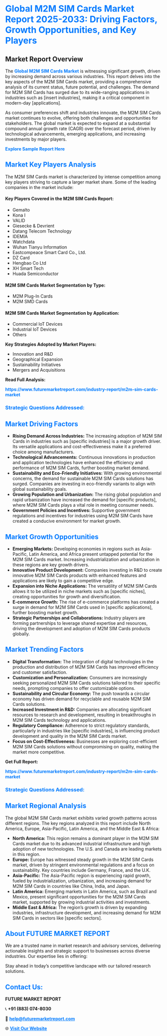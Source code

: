 <h1 style="color: #007BFF;">Global M2M SIM Cards Market Report 2025-2033: Driving Factors, Growth Opportunities, and Key Players</h1>

<section id="overview">
<h2>Market Report Overview</h2>
<p>The <a href="https://www.futuremarketreport.com/industry-report/m2m-sim-cards-market" style="color: #007BFF; text-decoration: none;"><strong>Global M2M SIM Cards Market</strong></a> is witnessing significant growth, driven by increasing demand across various industries. This report delves into the key aspects of the M2M SIM Cards market, providing a comprehensive analysis of its current status, future potential, and challenges. The demand for M2M SIM Cards has surged due to its wide-ranging applications in industries such as [insert industries], making it a critical component in modern-day [applications].</p>
<p>As consumer preferences shift and industries innovate, the M2M SIM Cards market continues to evolve, offering both challenges and opportunities for stakeholders. The global market is expected to expand at a substantial compound annual growth rate (CAGR) over the forecast period, driven by technological advancements, emerging applications, and increasing investments by major players.</p>
</section>

<section id="overview">
<p><a href="https://www.futuremarketreport.com/request-sample/reportId=116026" style="color: #007BFF; text-decoration: none;"><strong>Explore Sample Report Here</strong></a></p>
</section>

<section id="key-players">
<h2 style="color: #007BFF;">Market Key Players Analysis</h2>
<p>The M2M SIM Cards market is characterized by intense competition among key players striving to capture a larger market share. Some of the leading companies in the market include:</p>
<h4>Key Players Covered in the M2M SIM Cards Report:</h4>
<ul><li>Gemalto</li><li>Kona I</li><li>VALID</li><li>Giesecke &amp; Devrient</li><li>Datang Telecom Technology</li><li>IDEMIA</li><li>Watchdata</li><li>Wuhan Tianyu Information</li><li>Eastcompeace Smart Card Co., Ltd.</li><li>DZ Card</li><li>Hengbao Co Ltd</li><li>XH Smart Tech</li><li>Huada Semiconductor</li></ul>
<h4>M2M SIM Cards Market Segmentation by Type:</h4>
<ul><li>M2M Plug-In Cards</li><li>M2M SMD Cards</li></ul>

<h4>M2M SIM Cards Market Segmentation by Application:</h4>
<ul><li>Commercial IoT Devices</li><li>Industrial IoT Devices</li><li>Others</li></ul>
<p><strong>Key Strategies Adopted by Market Players:</strong></p>
<ul>
<li>Innovation and R&D</li>
<li>Geographical Expansion</li>
<li>Sustainability Initiatives</li>
<li>Mergers and Acquisitions</li>
</ul>
</section>

<section>
<p><strong>Read Full Analysis: </strong></p><a href="https://www.futuremarketreport.com/industry-report/m2m-sim-cards-market" style="color: #007BFF; text-decoration: none;"><strong>https://www.futuremarketreport.com/industry-report/m2m-sim-cards-market</strong></a>
<h3 style="color: #007BFF;">Strategic Questions Addressed:</h3>
</section>

<section id="driving-factors">
<h2 style="color: #007BFF;">Market Driving Factors</h2>
<ul>
<li><strong>Rising Demand Across Industries:</strong> The increasing adoption of M2M SIM Cards in industries such as [specific industries] is a major growth driver. Its versatile applications and cost-effectiveness make it a preferred choice among manufacturers.</li>
<li><strong>Technological Advancements:</strong> Continuous innovations in production and application technologies have enhanced the efficiency and performance of M2M SIM Cards, further boosting market demand.</li>
<li><strong>Sustainability and Eco-Friendly Initiatives:</strong> With growing environmental concerns, the demand for sustainable M2M SIM Cards solutions has surged. Companies are investing in eco-friendly variants to align with global sustainability goals.</li>
<li><strong>Growing Population and Urbanization:</strong> The rising global population and rapid urbanization have increased the demand for [specific products], where M2M SIM Cards plays a vital role in meeting consumer needs.</li>
<li><strong>Government Policies and Incentives:</strong> Supportive government regulations and incentives for industries using M2M SIM Cards have created a conducive environment for market growth.</li>
</ul>
</section>

<section id="growth-opportunities">
<h2 style="color: #007BFF;">Market Growth Opportunities</h2>
<ul>
<li><strong>Emerging Markets:</strong> Developing economies in regions such as Asia-Pacific, Latin America, and Africa present untapped potential for the M2M SIM Cards market. Increasing industrialization and urbanization in these regions are key growth drivers.</li>
<li><strong>Innovative Product Development:</strong> Companies investing in R&D to create innovative M2M SIM Cards products with enhanced features and applications are likely to gain a competitive edge.</li>
<li><strong>Expansion into Niche Applications:</strong> The versatility of M2M SIM Cards allows it to be utilized in niche markets such as [specific niches], creating opportunities for growth and diversification.</li>
<li><strong>E-commerce Growth:</strong> The rise of e-commerce platforms has created a surge in demand for M2M SIM Cards used in [specific applications], further boosting market growth.</li>
<li><strong>Strategic Partnerships and Collaborations:</strong> Industry players are forming partnerships to leverage shared expertise and resources, driving the development and adoption of M2M SIM Cards products globally.</li>
</ul>
</section>

<section id="trending-factors">
<h2 style="color: #007BFF;">Market Trending Factors</h2>
<ul>
<li><strong>Digital Transformation:</strong> The integration of digital technologies in the production and distribution of M2M SIM Cards has improved efficiency and customer satisfaction.</li>
<li><strong>Customization and Personalization:</strong> Consumers are increasingly seeking personalized M2M SIM Cards solutions tailored to their specific needs, prompting companies to offer customizable options.</li>
<li><strong>Sustainability and Circular Economy:</strong> The push towards a circular economy has driven demand for recyclable and reusable M2M SIM Cards solutions.</li>
<li><strong>Increased Investment in R&D:</strong> Companies are allocating significant resources to research and development, resulting in breakthroughs in M2M SIM Cards technology and applications.</li>
<li><strong>Regulatory Compliance:</strong> Adherence to strict regulatory standards, particularly in industries like [specific industries], is influencing product development and quality in the M2M SIM Cards market.</li>
<li><strong>Focus on Cost-Effectiveness:</strong> Businesses are exploring cost-efficient M2M SIM Cards solutions without compromising on quality, making the market more competitive.</li>
</ul>
</section>

<section>
<p><strong>Get Full Report: </strong></p><a href="https://www.futuremarketreport.com/industry-report/m2m-sim-cards-market" style="color: #007BFF; text-decoration: none;"><strong>https://www.futuremarketreport.com/industry-report/m2m-sim-cards-market</strong></a>
<h3 style="color: #007BFF;">Strategic Questions Addressed:</h3>
</section>


<section id="regional-analysis">
<h2 style="color: #007BFF;">Market Regional Analysis</h2>
<p>The global M2M SIM Cards market exhibits varied growth patterns across different regions. The key regions analyzed in this report include North America, Europe, Asia-Pacific, Latin America, and the Middle East & Africa:</p>
<ul>
<li><strong>North America:</strong> This region remains a dominant player in the M2M SIM Cards market due to its advanced industrial infrastructure and high adoption of new technologies. The U.S. and Canada are leading markets in this region.</li>
<li><strong>Europe:</strong> Europe has witnessed steady growth in the M2M SIM Cards market, driven by stringent environmental regulations and a focus on sustainability. Key countries include Germany, France, and the U.K.</li>
<li><strong>Asia-Pacific:</strong> The Asia-Pacific region is experiencing rapid growth, fueled by industrialization, urbanization, and increasing demand for M2M SIM Cards in countries like China, India, and Japan.</li>
<li><strong>Latin America:</strong> Emerging markets in Latin America, such as Brazil and Mexico, present significant opportunities for the M2M SIM Cards market, supported by growing industrial activities and investments.</li>
<li><strong>Middle East & Africa:</strong> The region’s growth is driven by expanding industries, infrastructure development, and increasing demand for M2M SIM Cards in sectors like [specific sectors].</li>
</ul>
</section>

<footer>
<h2 style="color: #007BFF;">About FUTURE MARKET REPORT</h2>
<p>We are a trusted name in market research and advisory services, delivering actionable insights and strategic support to businesses across diverse industries. Our expertise lies in offering:</p>

<p>Stay ahead in today’s competitive landscape with our tailored research solutions.</p>

<h2 style="color: #007BFF;">Contact Us:</h2>
<p><strong>FUTURE MARKET REPORT</strong></p>
<p>📞 <strong>+91 (883) 074-8030</strong></p>
<p>📧 <strong><a href="mailto:help@futuremarketreport.com" style="color: #007BFF;">help@futuremarketreport.com</a></strong></p>
<p>🌐 <strong><a href="https://www.futuremarketreport.com/" style="color: #007BFF;">Visit Our Website</a></strong></p>
</footer>